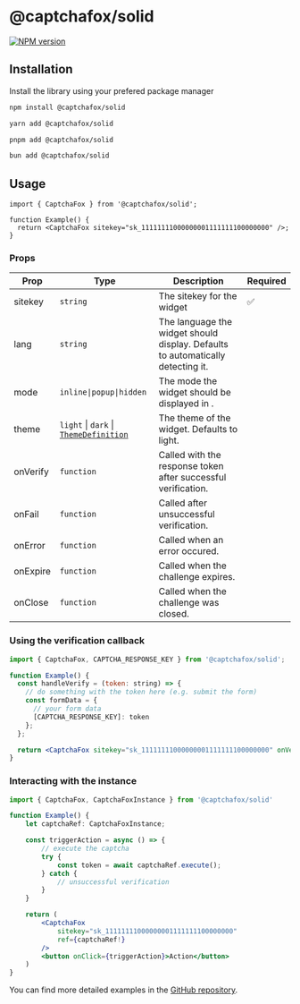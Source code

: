 # @captchafox/solid

[![NPM version](https://img.shields.io/npm/v/@captchafox/solid.svg)](https://www.npmjs.com/package/@captchafox/solid)

## Installation

Install the library using your prefered package manager

```sh
npm install @captchafox/solid
```

```sh
yarn add @captchafox/solid
```

```sh
pnpm add @captchafox/solid
```

```sh
bun add @captchafox/solid
```

## Usage

```tsx
import { CaptchaFox } from '@captchafox/solid';

function Example() {
  return <CaptchaFox sitekey="sk_11111111000000001111111100000000" />;
}
```

### Props

| **Prop** | **Type**                                                                                    | **Description**                                                                 | **Required** |
| -------- | ------------------------------------------------------------------------------------------- | ------------------------------------------------------------------------------- | ------------ |
| sitekey  | `string`                                                                                    | The sitekey for the widget                                                      | ✅            |
| lang     | `string`                                                                                    | The language the widget should display. Defaults to automatically detecting it. |              |
| mode     | `inline\|popup\|hidden`                                                                     | The mode the widget should be displayed in .                                    |              |
| theme    | `light` \| `dark` \|  [`ThemeDefinition`](https://docs.captchafox.com/theming#custom-theme) | The theme of the widget. Defaults to light.                                     |
| onVerify | `function`                                                                                  | Called with the response token after successful verification.                   |              |
| onFail   | `function`                                                                                  | Called after unsuccessful verification.                                         |              |
| onError  | `function`                                                                                  | Called when an error occured.                                                   |              |
| onExpire | `function`                                                                                  | Called when the challenge expires.                                              |              |
| onClose  | `function`                                                                                  | Called when the challenge was closed.                                           |              |

### Using the verification callback

```jsx
import { CaptchaFox, CAPTCHA_RESPONSE_KEY } from '@captchafox/solid';

function Example() {
  const handleVerify = (token: string) => {
    // do something with the token here (e.g. submit the form)
    const formData = {
      // your form data
      [CAPTCHA_RESPONSE_KEY]: token
    };
  };

  return <CaptchaFox sitekey="sk_11111111000000001111111100000000" onVerify={handleVerify} />;
}
```

### Interacting with the instance

```jsx
import { CaptchaFox, CaptchaFoxInstance } from '@captchafox/solid'

function Example() {
    let captchaRef: CaptchaFoxInstance;

    const triggerAction = async () => {
        // execute the captcha
        try {
            const token = await captchaRef.execute();
        } catch {
            // unsuccessful verification
        }
    }

    return (
        <CaptchaFox
            sitekey="sk_11111111000000001111111100000000"
            ref={captchaRef!}
        />
        <button onClick={triggerAction}>Action</button>
    )
}
```

You can find more detailed examples in the [GitHub repository](https://github.com/CaptchaFox/javascript-integrations/tree/main/examples/solid).
